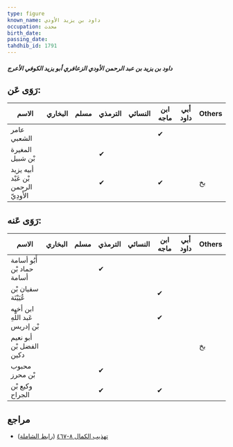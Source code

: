 ```yaml
---
type: figure
known_name: داود بن يزيد الأودي
occupation: محدث
birth_date:
passing_date:
tahdhib_id: 1791
---
```

##### داود بن يزيد بن عبد الرحمن الأودي الزعافري أبو يزيد الكوفي الأعرج

## رَوَى عَن:
| الاسم                                | البخاري | مسلم | الترمذي | النسائي | ابن ماجه | أبي داود | Others |
| ------------------------------------ | ------- | ---- | ------- | ------- | -------- | -------- | ------ |
| عامر الشعبي                          |         |      |         |         | ✔        |          |        |
| المغيرة بْن شبيل                     |         |      | ✔       |         |          |          |        |
| أبيه يزيد بْن عَبْد الرحمن الأَودِيّ |         |      | ✔       |         | ✔        |          | بخ     |
## رَوَى عَنه:
| الاسم                           | البخاري | مسلم | الترمذي | النسائي | ابن ماجه | أبي داود | Others |
| ------------------------------- | ------- | ---- | ------- | ------- | -------- | -------- | ------ |
| أَبُو أسامة حماد بْن أسامة      |         |      | ✔       |         |          |          |        |
| سفيان بْن عُيَيْنَة             |         |      |         |         | ✔        |          |        |
| ابن أخيه عَبد اللَّهِ بْن إدريس |         |      |         |         | ✔        |          |        |
| أبو نعيم الفضل بْن دكين         |         |      |         |         |          |          | بخ     |
| محبوب بْن محرز                  |         |      | ✔       |         |          |          |        |
| وكيع بْن الجراح                 |         |      | ✔       |         | ✔        |          |        |
## مراجع
- [تهذيب الكمال ٨-٤٦٧](obsidian://open?vault=Tahdhib-al-Kamal&file=Figures/١٧٩١-داود%20بن%20يزيد%20بن%20عبد%20الرحمن%20الأودي%20الزعافري%20أبو%20يزيد%20الكوفي%20الأعرج) ([رابط الشاملة](https://shamela.ws/book/3722/4178))